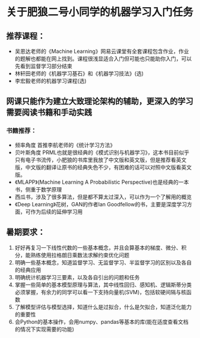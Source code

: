 # 关于肥狼二号小同学的机器学习入门任务

## 推荐课程：
+ 吴恩达老师的《Machine Learning》网易云课堂有全套课程包含作业，作业的题解也都能在网上找到。课程很浅显适合入门但可能也只能助你入门，可以先看到监督学习部分结束
+ 林轩田老师的《机器学习基石》和《机器学习技法》(选)
+ 李宏毅老师的机器学习课程(选)

## 网课只能作为建立大致理论架构的辅助，更深入的学习需要阅读书籍和手动实践
### 书籍推荐：
+ 频率角度 首推李航老师的《统计学习方法》
+ 贝叶斯角度 PRML也就是很经典的《模式识别与机器学习》，这本书目前似乎只有电子书流传，小肥狼的书库里我放了中文版和英文版，但是推荐看英文版，中文版的翻译让原书的经典失色不少，有困难的话可以对照中文版看英文版。
+ 《MLAPP》(Machine Learning A Probabilistic Perspective)也是经典的一本书，侧重于数学原理
+ 西瓜书，涉及了很多算法，但是都不算太过深入，可以作为一个了解用的概览
+ 《Deep Learning》花树，GAN的作者Ian Goodfellow的书，主要是深度学习方面，可作为后续的延伸学习用

## 暑期要求：
1. 好好再复习一下线性代数的一些基本概念，并且会算基本的梯度、微分、积分，能熟练使用拉格朗日乘数法求解约束优化问题
2. 明确一些基本概念，知道监督学习、无监督学习、半监督学习的区别以及各自的经典应用
3. 明确统计机器学习三要素，以及各自引出的问题和任务
4. 掌握一些简单的基本模型原理与算法，其中线性回归、感知机、逻辑斯蒂分类必须掌握，有余力的同学可以看一下支持向量机(SVM)，包括软硬间隔与核函数
5. 了解模型评估与模型选择，知道什么是过拟合，什么是欠拟合，知道泛化能力的重要性
6. 会Python的基本操作，会用numpy、pandas等基本的库(能在适度查看文档的情况下实现需要的功能)
